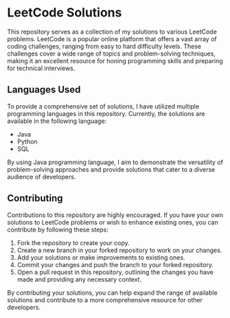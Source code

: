 # LeetCode Solutions

This repository serves as a collection of my solutions to various LeetCode problems. LeetCode is a popular online platform that offers a vast array of coding challenges, ranging from easy to hard difficulty levels. These challenges cover a wide range of topics and problem-solving techniques, making it an excellent resource for honing programming skills and preparing for technical interviews.

## Languages Used

To provide a comprehensive set of solutions, I have utilized multiple programming languages in this repository. Currently, the solutions are available in the following language:

- Java
- Python
- SQL

By using Java programming language, I aim to demonstrate the versatility of problem-solving approaches and provide solutions that cater to a diverse audience of developers.


## Contributing

Contributions to this repository are highly encouraged. If you have your own solutions to LeetCode problems or wish to enhance existing ones, you can contribute by following these steps:

1. Fork the repository to create your copy.
2. Create a new branch in your forked repository to work on your changes.
3. Add your solutions or make improvements to existing ones.
4. Commit your changes and push the branch to your forked repository.
5. Open a pull request in this repository, outlining the changes you have made and providing any necessary context.

By contributing your solutions, you can help expand the range of available solutions and contribute to a more comprehensive resource for other developers.


